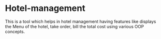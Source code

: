 # Hotel-management

This is a tool which helps in hotel management having features like displays the Menu of the hotel, take order, bill the total cost using various OOP concepts.
